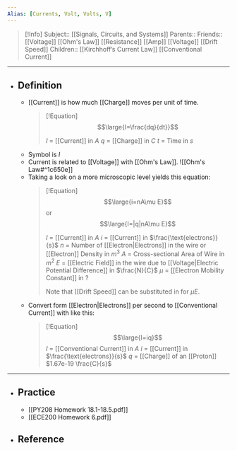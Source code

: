 ```yaml
---
Alias: [Currents, Volt, Volts, V]
---
```

> [!Info]
> Subject:: [[Signals, Circuits, and Systems]]
> Parents:: 
> Friends:: [[Voltage]] [[Ohm's Law]] [[Resistance]] [[Amp]] [[Voltage]] [[Drift Speed]]
> Children:: [[Kirchhoff’s Current Law]] [[Conventional Current]]
---
- ## Definition
	- [[Current]] is how much [[Charge]] moves per unit of time.
	  > [!Equation]
	  > $$\large{I=\frac{dq}{dt}}$$
	  > 
	  > $I$ = [[Current]] in $A$
	  > $q$ = [[Charge]] in $C$
	  > $t$ = Time in $s$
	- Symbol is $I$
	- Current is related to [[Voltage]] with [[Ohm's Law]].
	  ![[Ohm's Law#^1c650e]]
	- Taking a look on a more microscopic level yields this equation:
	  > [!Equation]
	  > $$\large{i=nA\mu E}$$
	  > or
	  > $$\large{I=|q|nA\mu E}$$
	  > 
	  > $I$ = [[Current]] in $A$
	  > $i$ = [[Current]] in $\frac{\text{electrons}}{s}$
	  > $n$ = Number of [[Electron|Electrons]] in the wire or [[Electron]] Density in $m^3$
	  > $A$ = Cross-sectional Area of Wire in $m^2$
	  > $E$ = [[Electric Field]] in the wire due to [[Voltage|Electric Potential Difference]] in $\frac{N}{C}$
	  > $\mu$ = [[Electron Mobility Constant]] in $?$
	  > 
	  > Note that [[Drift Speed]] can be substituted in for $\mu E$.
	- Convert form [[Electron|Electrons]] per second to [[Conventional Current]] with like this:
	  > [!Equation]
	  > $$\large{I=iq}$$
	  > $I$ = [[Conventional Current]] in $A$
	  > $i$ = [[Current]] in $\frac{\text{electrons}}{s}$
	  > $q$ = [[Charge]] of an [[Proton]] $1.67e-19 \frac{C}{s}$
---
- ## Practice
	- [[PY208 Homework 18.1-18.5.pdf]]
	- [[ECE200 Homework 6.pdf]]
- ## Reference